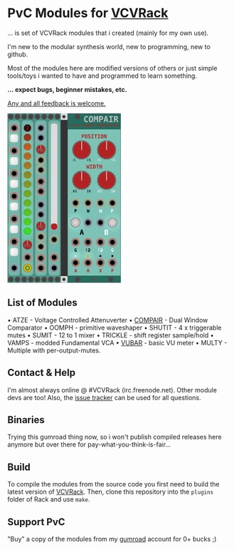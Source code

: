 
# PvC Modules for [VCVRack](vcvrack.com)

... is set of VCVRack modules that i created (mainly for my own use).

I'm new to the modular synthesis world, new to programming, new to github.

Most of the modules here are modified versions of others or just simple tools/toys
i wanted to have and programmed to learn something.


**... expect bugs, beginner mistakes, etc.**


[Any and all feedback is welcome.](https://github.com/phdsg/PvC/issues)


![All Modules](/images/AllModules.png?raw=true "All Modules")

## List of Modules
• ATZE - Voltage Controlled Attenuverter
• [COMPAIR](https://github.com/phdsg/PvC/wiki/Compair) - Dual Window Comparator
• OOMPH - primitive waveshaper
• SHUTIT - 4 x triggerable mutes
• SUMIT - 12 to 1 mixer
• TRICKLE - shift register sample/hold
• VAMPS - modded Fundamental VCA
• [VUBAR](https://github.com/phdsg/PvC/wiki/VuBar) - basic VU meter
• MULTY - Multiple with per-output-mutes.

## Contact & Help
I'm almost always online @ #VCVRack (irc.freenode.net). Other module devs are too!
Also, the [issue tracker](https://github.com/phdsg/PvC/issues) can be used for all questions.

## Binaries
Trying this gumroad thing now, so i won't publish compiled releases here anymore but over there for pay-what-you-think-is-fair...


## Build
To compile the modules from the source code you first need to build the latest version of [VCVRack](https://github.com/VCVRack/Rack).
Then, clone this repository into the `plugins` folder of Rack and use `make`.


## Support PvC

"Buy" a copy of the modules from my [gumroad](https://gumroad.com/l/kXPIO) account for 0+ bucks ;)
